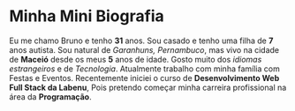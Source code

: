 # Minha Mini Biografia 

Eu me chamo Bruno e tenho **31** anos. Sou casado e tenho uma filha de **7** anos autista.
Sou natural de _Garanhuns, Pernambuco_, mas vivo na cidade de **Maceió** desde os meus **5** anos de idade.
Gosto muito dos _idiomas estrangeiros_ e de _Tecnologia_.
Atualmente trabalho com minha família com Festas e Eventos.
Recentemente iniciei o curso de **Desenvolvimento Web Full Stack da Labenu**,
Pois pretendo começar minha carreira profissional na área da **Programação**.